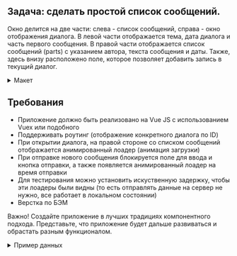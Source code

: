 ## Задача: сделать простой список сообщений.

Окно делится на две части: слева - список сообщений, справа - окно отображения диалога.
В левой части отображается тема, дата диалога и часть первого сообщения.
В правой части отображается список сообщений (parts) с указанием автора, текста сообщения и даты.
Также, здесь внизу расположено поле, которое позволяет добавить запись в текущий диалог.

<details>
  <summary>Макет</summary>

  ![Макет](https://github.com/tyllo/vue-lp.test/blob/master/public/chat.png)
</details>

## Требования
- Приложение должно быть реализовано на Vue JS с использованием Vuex или подобного
- Поддерживать роутинг (отображение конкретного диалога по ID)
- При открытии диалога, на правой стороне со списком сообщений отображается анимированный лоадер (анимация загрузки)
- При отправке нового сообщения блокируется поле для ввода и кнопка отправки, а также появляется анимированный лоадер на время отправки
- Для тестирования можно установить искуственную задержку, чтобы эти лоадеры были видны (то есть отправлять данные на сервер не нужно, все работает в локальном состоянии)
- Верстка по БЭМ

Важно! Создайте приложение в лучших традициях компонентного подхода.
Представьте, что приложение будет дальше развиваться и обрастать разным функционалом.

<details>
  <summary>Пример данных</summary>

  ```js
    [
      {
        id: 1,
        subject: 'Простой запрос',
        created: '2019-08-01 23:59',
        parts: [
          {
            id: 1,
            author: 'vasya',
            text: 'Привет, как дела?',
            created: '2019-08-01 23:59',
          },
          {
            id: 2,
            author: 'petya',
            created: '2019-08-02 01:20',
            text: 'Привет, все хорошо, спасибо!',
          },
          {
            id: 3,
            author: 'petya',
            created: '2019-08-02 05:20',
            text: 'А у тебя?',
          },
        ],
      },
      {
        id: 2,
        subject: 'Вопрос по домену',
        created: '2016-03-02 14:19',
        parts: [
          {
            id: 1,
            author: 'petr',
            created: '2019-08-06 12:20',
            text: 'Здравствуйте, тут есть кто-нибудь?',
          },
          {
            id: 2,
            author: 'vasiliy',
            created: '2019-08-06 12:34',
            text: 'Да, я вас слушаю!',
          },
          {
            id: 3,
            author: 'petr',
            created: '2019-08-06 12:38',
            text: 'Помогите мне настроить домен!',
          },
        ],
      },
    ];
  ```
</details>
